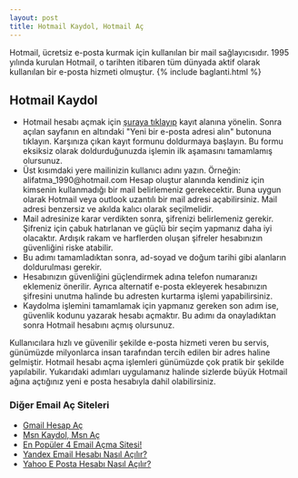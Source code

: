 ```yaml
---
layout: post
title: Hotmail Kaydol, Hotmail Aç
---
```


Hotmail, ücretsiz e-posta kurmak için kullanılan bir mail sağlayıcısıdır. 1995 yılında kurulan Hotmail, o tarihten itibaren tüm dünyada aktif olarak kullanılan bir e-posta hizmeti olmuştur.
{% include baglanti.html %}
<h2>Hotmail Kaydol</h2>
<ul><li>Hotmail hesabı açmak için <a target="_blank" rel="nofollow" href="https://goo.gl/hQDTNz">şuraya tıklayıp</a> kayıt alanına yönelin. Sonra açılan sayfanın en altındaki "Yeni bir e-posta adresi alın" butonuna tıklayın. Karşınıza çıkan kayıt formunu doldurmaya başlayın. Bu formu eksiksiz olarak doldurduğunuzda işlemin ilk aşamasını tamamlamış olursunuz.</li>
<li>Üst kısımdaki yere mailinizin kullanıcı adını yazın. Örneğin: alifatma_1990@hotmail.com Hesap oluştur alanında kendiniz için kimsenin kullanmadığı bir mail belirlemeniz gerekecektir. Buna uygun olarak Hotmail veya outlook uzantılı bir mail adresi açabilirsiniz. Mail adresi benzersiz ve akılda kalıcı olarak seçilmelidir. </li>
<li>Mail adresinize karar verdikten sonra, şifrenizi belirlemeniz gerekir. Şifreniz için çabuk hatırlanan ve güçlü bir seçim yapmanız daha iyi olacaktır. Ardışık rakam ve harflerden oluşan şifreler hesabınızın güvenliğini riske atabilir. </li>
<li>Bu adımı tamamladıktan sonra, ad-soyad ve doğum tarihi gibi alanların doldurulması gerekir. </li>
<li>Hesabınızın güvenliğini güçlendirmek adına telefon numaranızı eklemeniz önerilir. Ayrıca alternatif e-posta ekleyerek hesabınızın şifresini unutma halinde bu adresten kurtarma işlemi yapabilirsiniz.</li>
<li>Kaydolma işlemini tamamlamak için yapmanız gereken son adım ise, güvenlik kodunu yazarak hesabı açmaktır. Bu adımı da onayladıktan sonra Hotmail hesabını açmış olursunuz.</li></ul>

Kullanıcılara hızlı ve güvenilir şekilde e-posta hizmeti veren bu servis, günümüzde milyonlarca insan tarafından tercih edilen bir adres haline gelmiştir. Hotmail hesabı açma işlemleri günümüzde çok pratik bir şekilde yapılabilir. Yukarıdaki adımları uygulamanız halinde sizlerde büyük Hotmail ağına açtığınız yeni e posta hesabıyla dahil olabilirsiniz.

<h3>Diğer Email Aç Siteleri</h3>
<ul>
<li><a href="http://mailhesabiac.xyz/gmail-hesap-ac/">Gmail Hesap Aç</a></li>
<li><a href="http://mailhesabiac.xyz/msn-kaydol-msn-ac/">Msn Kaydol, Msn Aç</a></li>
<li><a href="http://mailhesabiac.xyz/email-ac/">En Popüler 4 Email Açma Sitesi!</a></li>
<li><a href="http://mailhesabiac.xyz/yandex-mail-hesabi-nasil-acilir/">Yandex Email Hesabı Nasıl Açılır?</a></li>
<li><a href="http://mailhesabiac.xyz/yahoo-mail-hesabi-nasil-acilir/">Yahoo E Posta Hesabı Nasıl Açılır?</a></li>
</ul>
